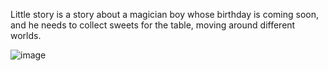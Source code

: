 Little story is a story about a magician boy whose birthday is coming soon, and he needs to collect sweets for the table, moving around different worlds.

![image](https://user-images.githubusercontent.com/57833638/179470452-2459f7e0-cb8a-4740-8039-c3cb25737743.png)
